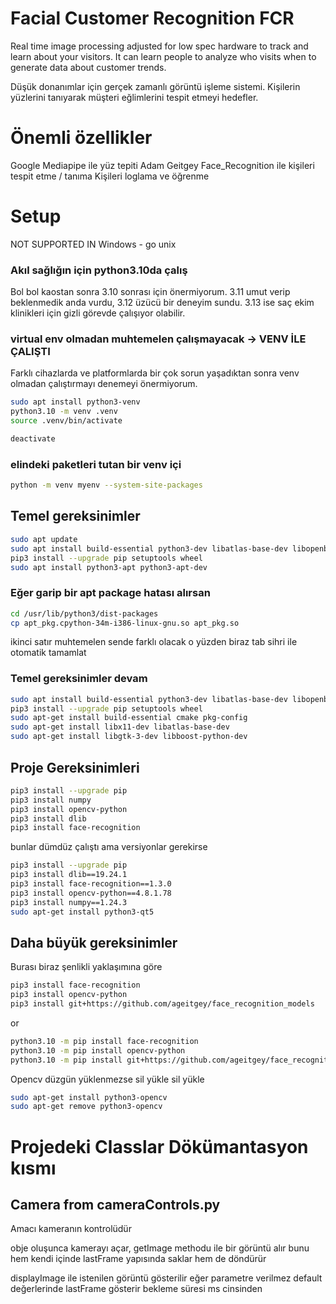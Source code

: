 # Facial Customer Recognition FCR

Real time image processing adjusted for low spec hardware to track and learn about your visitors. It can learn people to analyze who visits when to generate data about customer trends.


Düşük donanımlar için gerçek zamanlı görüntü işleme sistemi. Kişilerin yüzlerini tanıyarak müşteri eğlimlerini tespit etmeyi hedefler.

# Önemli özellikler
Google Mediapipe ile yüz tepiti
Adam Geitgey Face_Recognition ile kişileri tespit etme / tanıma 
Kişileri loglama  ve öğrenme




# Setup 
NOT SUPPORTED IN Windows -   go unix 

### Akıl sağlığın için python3.10da çalış
Bol bol kaostan sonra 3.10 sonrası için önermiyorum. 3.11 umut verip beklenmedik anda vurdu, 3.12 üzücü bir deneyim sundu. 3.13 ise saç ekim klinikleri için gizli görevde çalışıyor olabilir.

### virtual env olmadan muhtemelen çalışmayacak -> VENV İLE ÇALIŞTI 
Farklı cihazlarda ve platformlarda bir çok sorun yaşadıktan sonra venv olmadan çalıştırmayı denemeyi önermiyorum. 

``` bash 
sudo apt install python3-venv
python3.10 -m venv .venv
source .venv/bin/activate

deactivate
```

### elindeki paketleri tutan bir venv içi

```bash 
python -m venv myenv --system-site-packages
```



## Temel gereksinimler

``` bash 
sudo apt update
sudo apt install build-essential python3-dev libatlas-base-dev libopenblas-dev
pip3 install --upgrade pip setuptools wheel
sudo apt install python3-apt python3-apt-dev
```

### Eğer garip bir apt package hatası alırsan

``` bash 
cd /usr/lib/python3/dist-packages
cp apt_pkg.cpython-34m-i386-linux-gnu.so apt_pkg.so
```
ikinci satır muhtemelen sende farklı olacak o yüzden biraz tab sihri ile otomatik tamamlat




### Temel gereksinimler devam

```bash 
sudo apt install build-essential python3-dev libatlas-base-dev libopenblas-dev
pip3 install --upgrade pip setuptools wheel
sudo apt-get install build-essential cmake pkg-config
sudo apt-get install libx11-dev libatlas-base-dev
sudo apt-get install libgtk-3-dev libboost-python-dev
```


## Proje Gereksinimleri

```bash 
pip3 install --upgrade pip
pip3 install numpy
pip3 install opencv-python
pip3 install dlib
pip3 install face-recognition
```

bunlar dümdüz çalıştı ama versiyonlar gerekirse

```bash
pip3 install --upgrade pip
pip3 install dlib==19.24.1
pip3 install face-recognition==1.3.0
pip3 install opencv-python==4.8.1.78
pip3 install numpy==1.24.3
sudo apt-get install python3-qt5 
```


##  Daha büyük gereksinimler 

Burası biraz şenlikli yaklaşımına göre

```bash 
pip3 install face-recognition 
pip3 install opencv-python
pip3 install git+https://github.com/ageitgey/face_recognition_models
```
or 

```bash
python3.10 -m pip install face-recognition 
python3.10 -m pip install opencv-python 
python3.10 -m pip install git+https://github.com/ageitgey/face_recognition_models
```

Opencv düzgün yüklenmezse sil yükle sil yükle 
```bash
sudo apt-get install python3-opencv
sudo apt-get remove python3-opencv
```



# Projedeki Classlar Dökümantasyon kısmı 

## Camera from cameraControls.py

Amacı kameranın kontrolüdür

obje oluşunca kamerayı açar, 
getImage methodu ile bir  görüntü alır bunu hem kendi içinde lastFrame yapısında saklar hem de döndürür

displayImage ile istenilen görüntü gösterilir eğer parametre verilmez default değerlerinde lastFrame gösterir bekleme süresi ms cinsinden